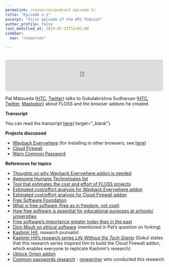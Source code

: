 ```yaml
---
permalink: /resources/podcast-episode-1/
title: "Episode n.1"
excerpt: "First episode of the HTC Podcast"
author_profile: false
last_modified_at: 2019-07-22T12+02:00
sidebar:
  nav: "resources"

---
```


<br/>

<iframe src="https://archive.org/embed/htcpodcast1" width="500" height="100" frameborder="0" webkitallowfullscreen="true" mozallowfullscreen="true" allowfullscreen></iframe>

Pat Matsueda ([HTC](https://community.humanetech.com/u/patm), [Twitter](https://twitter.com/patmatsueda)) talks to Gokulakrishna Sudharsan ([HTC](https://community.humanetech.com/u/gkrishnaks), [Twitter](https://twitter.com/gkrishnaks), [Mastodon](https://framapiaf.org/@gkrishnaks)) about FLOSS and the browser addons he created.

**Transcript**

You can read the transcript [here](/resources/podcast-episode-1-transcript){:target="_blank"}.



**Projects discussed**

- [Wayback Everywhere](https://addons.mozilla.org/en-US/firefox/addon/wayback-everywhere) (for installing in other browsers, see [here](https://gitlab.com/gkrishnaks/WaybackEverywhere-Firefox/snippets/1739885))
- [Cloud Firewall](https://addons.mozilla.org/en-US/firefox/addon/cloud-firewall)
- [Warn Common Password](https://addons.mozilla.org/en-US/firefox/addon/warn-common-password)

**References for topics**

- [Thoughts on why Wayback Everywhere addon is needed](https://gitlab.com/gkrishnaks/WaybackEverywhere-Firefox/snippets/1799237)
- [Awesome Humane Technologies list](https://github.com/humanetech-community/awesome-humane-tech/blob/master/README.md)
- [Tool that estimates the cost and effort of FLOSS projects](https://www.openhub.net)
- [Estimated cost/effort analysis for Wayback Everywhere addon](https://www.openhub.net/p/WaybackEverywhere/estimated_cost)
- [Estimated cost/effort analysis for Cloud Firewall addon](https://www.openhub.net/p/cloud-firewall/estimated_cost)
- [Free Software Foundation](https://fsf.org)
- [What is free software (free as in freedom, not cost)](https://www.gnu.org/philosophy/free-sw.en.html)
- [How free software is essential for educational purposes at schools/ universities](https://www.gnu.org/education/education.html)
- [Free software’s importance greater today than in the past](https://www.gnu.org/philosophy/free-software-even-more-important.html)
- [Dion Moult on ethical software](https://thinkmoult.com/five-fundamental-facets-of-ethical-software.html) (mentioned in Pat’s question on forking)
- [Kashmir Hill](https://twitter.com/kashhill), research journalist
- [Kashmir Hill’s research series _Life Without the Tech Giants_](https://gizmodo.com/life-without-the-tech-giants-1830258056) (Gokul states that this research series inspired him to build the Cloud Firewall addon, which enables everyone to replicate Kashmir’s research)
- [Ublock Origin addon](https://addons.mozilla.org/en-US/firefox/addon/ublock-origin)
- [Common passwords research](https://github.com/berzerk0/Probable-Wordlists) - [researcher](https://berzerk0.github.io/GitPage/about/about-index.html) who conducted this research
